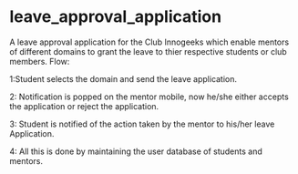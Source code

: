 # leave_approval_application

A leave approval application for the Club Innogeeks which enable mentors of different domains to grant the leave to thier respective students or club members.
Flow:

1:Student selects the domain and send the leave application.

2: Notification is popped on the mentor mobile, now he/she either accepts the application or reject the application.

3: Student is notified of the action taken by the mentor to his/her leave Application. 

4: All this is done by maintaining the user database of students and mentors.
